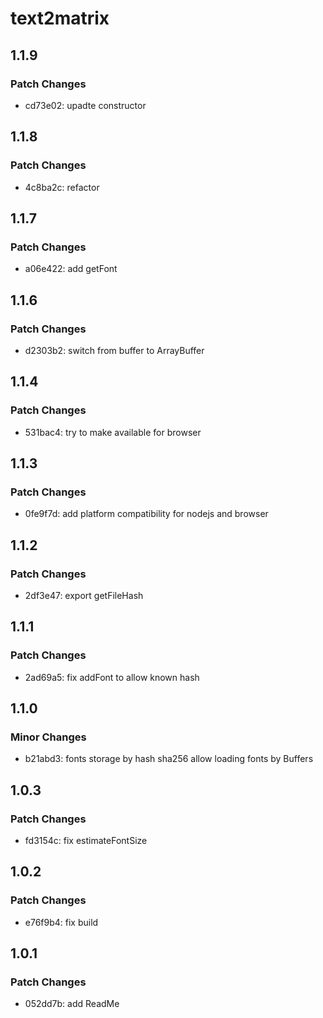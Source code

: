 # text2matrix

## 1.1.9

### Patch Changes

- cd73e02: upadte constructor

## 1.1.8

### Patch Changes

- 4c8ba2c: refactor

## 1.1.7

### Patch Changes

- a06e422: add getFont

## 1.1.6

### Patch Changes

- d2303b2: switch from buffer to ArrayBuffer

## 1.1.4

### Patch Changes

- 531bac4: try to make available for browser

## 1.1.3

### Patch Changes

- 0fe9f7d: add platform compatibility for nodejs and browser

## 1.1.2

### Patch Changes

- 2df3e47: export getFileHash

## 1.1.1

### Patch Changes

- 2ad69a5: fix addFont to allow known hash

## 1.1.0

### Minor Changes

- b21abd3: fonts storage by hash sha256
  allow loading fonts by Buffers

## 1.0.3

### Patch Changes

- fd3154c: fix estimateFontSize

## 1.0.2

### Patch Changes

- e76f9b4: fix build

## 1.0.1

### Patch Changes

- 052dd7b: add ReadMe
